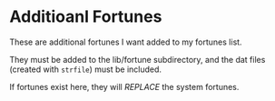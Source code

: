 # Additioanl Fortunes
These are additional fortunes I want added to my fortunes list.

They must be added to the lib/fortune subdirectory, and the dat files (created with `strfile`) must be included.

If fortunes exist here, they will *REPLACE* the system fortunes.

